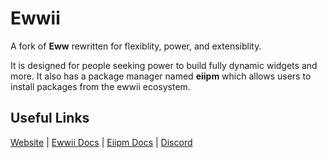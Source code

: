 <!-- Could be a lot better -->

<h1 align="start">Ewwii</h1>

<p align="start">
A fork of <b>Eww</b> rewritten for flexiblity, power, and extensiblity.
</p>

<p align="start">
It is designed for people seeking power to build fully dynamic widgets and more. It also has a package manager named <b>eiipm</b> which allows users to install packages from the ewwii ecosystem.
</p>

<h2 align="start">Useful Links</h2>
<p align="start">
  <a href="https://ewwii-sh.github.io/">Website</a> |
  <a href="https://ewwii-sh.github.io/ewwii">Ewwii Docs</a> |
  <a href="https://ewwii-sh.github.io/eiipm">Eiipm Docs</a> |
  <a href="link-to-discord">Discord</a>
</p>
